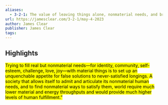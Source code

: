 ```yaml
---
aliases:
  - 3-2-1: The value of leaving things alone, nonmaterial needs, and broadening your interests
url: https://jamesclear.com/3-2-1/may-4-2023
author: James Clear
publisher: James Clear
tags:
---
```


## Highlights
<mark>Trying to fill real but nonmaterial needs—for identity, community, self-esteem, challenge, love, joy—with material things is to set up an unquenchable appetite for false solutions to never-satisfied longings. A society that allows itself to admit and articulate its nonmaterial human needs, and to find nonmaterial ways to satisfy them, world require much lower material and energy throughputs and would provide much higher levels of human fulfillment.”</mark>

